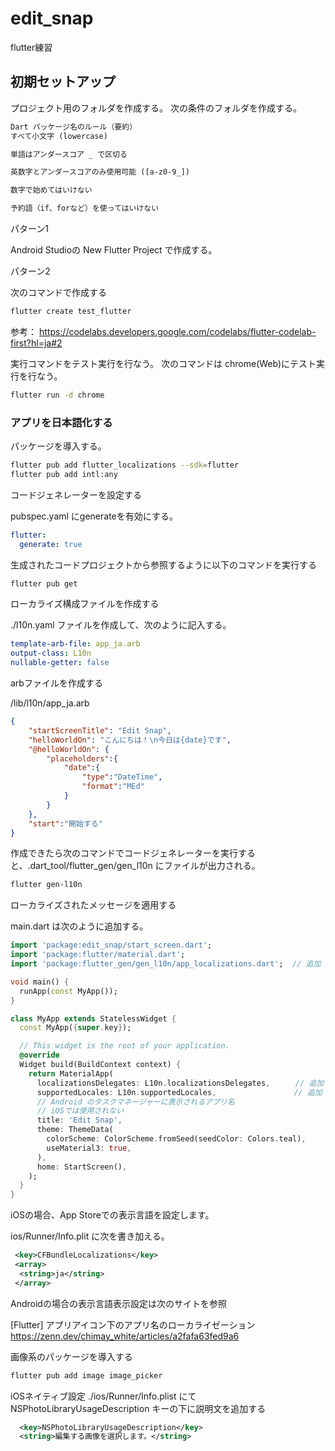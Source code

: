 # edit_snap

flutter練習

## 初期セットアップ

プロジェクト用のフォルダを作成する。
次の条件のフォルダを作成する。

```txt
Dart パッケージ名のルール（要約）
すべて小文字 (lowercase)

単語はアンダースコア _ で区切る

英数字とアンダースコアのみ使用可能 ([a-z0-9_])

数字で始めてはいけない

予約語（if、forなど）を使ってはいけない
```

パターン1

Android Studioの New Flutter Project で作成する。

パターン2

次のコマンドで作成する

```bash
flutter create test_flutter
```

参考：
<https://codelabs.developers.google.com/codelabs/flutter-codelab-first?hl=ja#2>

実行コマンドをテスト実行を行なう。
次のコマンドは chrome(Web)にテスト実行を行なう。

```bash
flutter run -d chrome
```

### アプリを日本語化する

パッケージを導入する。

```bash
flutter pub add flutter_localizations --sdk=flutter
flutter pub add intl:any
```

コードジェネレーターを設定する

pubspec.yaml にgenerateを有効にする。

```yml
flutter:
  generate: true
```

生成されたコードプロジェクトから参照するように以下のコマンドを実行する

```bash
flutter pub get
```

ローカライズ構成ファイルを作成する

./l10n.yaml ファイルを作成して、次のように記入する。

```yml
template-arb-file: app_ja.arb
output-class: L10n
nullable-getter: false
```

arbファイルを作成する

/lib/l10n/app_ja.arb

```json
{
    "startScreenTitle": "Edit Snap",
    "helloWorldOn": "こんにちは！\n今日は{date}です",
    "@helloWorldOn": {
        "placeholders":{
            "date":{
                "type":"DateTime",
                "format":"MEd"
            }
        }
    },
    "start":"開始する"
}
```

作成できたら次のコマンドでコードジェネレーターを実行すると、.dart_tool/flutter_gen/gen_l10n にファイルが出力される。

```bash
flutter gen-l10n
```

ローカライズされたメッセージを適用する

main.dart は次のように追加する。

```dart
import 'package:edit_snap/start_screen.dart';
import 'package:flutter/material.dart';
import 'package:flutter_gen/gen_l10n/app_localizations.dart';  // 追加

void main() {
  runApp(const MyApp());
}

class MyApp extends StatelessWidget {
  const MyApp({super.key});

  // This widget is the root of your application.
  @override
  Widget build(BuildContext context) {
    return MaterialApp(
      localizationsDelegates: L10n.localizationsDelegates,　    // 追加
      supportedLocales: L10n.supportedLocales,　　              // 追加
      // Android のタスクマネージャーに表示されるアプリ名
      // iOSでは使用されない
      title: 'Edit Snap',
      theme: ThemeData(
        colorScheme: ColorScheme.fromSeed(seedColor: Colors.teal),
        useMaterial3: true,
      ),
      home: StartScreen(),
    );
  }
}
```

iOSの場合、App Storeでの表示言語を設定します。

ios/Runner/Info.plit に次を書き加える。

```xml
 <key>CFBundleLocalizations</key>
 <array>
  <string>ja</string>
 </array>
```

Androidの場合の表示言語表示設定は次のサイトを参照

[Flutter] アプリアイコン下のアプリ名のローカライゼーション
<https://zenn.dev/chimay_white/articles/a2fafa63fed9a6>

画像系のパッケージを導入する

```bash
flutter pub add image image_picker
```

iOSネイティブ設定
./ios/Runner/Info.plist にて NSPhotoLibraryUsageDescription キーの下に説明文を追加する

```xml
  <key>NSPhotoLibraryUsageDescription</key>
  <string>編集する画像を選択します。</string>
```
